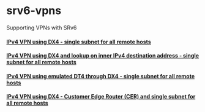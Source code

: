 # srv6-vpns
Supporting VPNs with SRv6


#### [IPv4 VPN using DX4 - single subnet for all remote hosts](ipv4-dx4-single-subnet)
#### [IPv4 VPN using DX4 and lookup on inner IPv4 destination address - single subnet for all remote hosts](ipv4-dx4-inner-pkt-dst-lookup-single-subnet)
#### [IPv4 VPN using emulated DT4 through DX4 - single subnet for all remote hosts](ipv4-dt4emu-single-subnet)
#### [IPv4 VPN using DX4 - Customer Edge Router (CER) and single subnet for all remote hosts](ipv4-dx4-cer-single-subnet)
